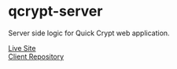 # qcrypt-server
Server side logic for Quick Crypt web application.
<br />

[Live Site](https://quickcrypt.org)
<br />
[Client Repository](https://github.com/bschick/qcrypt)

